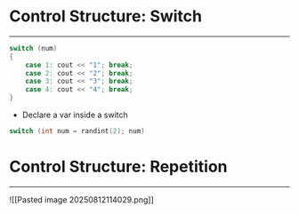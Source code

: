 # Control Structure: Switch
---
```c++
switch (num)
{
	case 1: cout << "1"; break;
	case 2: cout << "2"; break;
	case 3: cout << "3"; break;
	case 4: cout << "4"; break;
}
```


- Declare a var inside a switch
```c++
switch (int num = randint(2); num)
```

# Control Structure: Repetition
---
![[Pasted image 20250812114029.png]]

